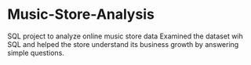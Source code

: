 # Music-Store-Analysis
SQL project to analyze online music store data
Examined the dataset wih SQL and helped the store understand its business growth by answering simple questions.
